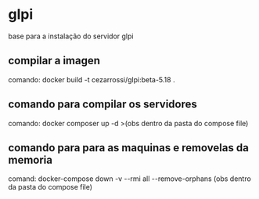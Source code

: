 # glpi
base para a instalação do servidor glpi

## compilar a imagen
comando: docker build -t cezarrossi/glpi:beta-5.18 . 

## comando para compilar os servidores 
comando: docker composer up -d >(obs dentro da pasta do compose file)

## comando para para as maquinas e removelas da memoria 
comand: docker-compose down -v --rmi all --remove-orphans (obs dentro da pasta do compose file)
